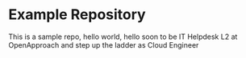 # Example Repository
This is a sample repo, hello world, hello soon to be IT Helpdesk L2 at OpenApproach and step up the ladder as Cloud Engineer